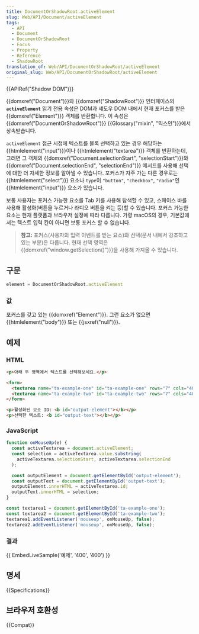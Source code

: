 ```yaml
---
title: DocumentOrShadowRoot.activeElement
slug: Web/API/Document/activeElement
tags:
  - API
  - Document
  - DocumentOrShadowRoot
  - Focus
  - Property
  - Reference
  - ShadowRoot
translation_of: Web/API/DocumentOrShadowRoot/activeElement
original_slug: Web/API/DocumentOrShadowRoot/activeElement
---
```

{{APIRef("Shadow DOM")}}

{{domxref("Document")}}와 {{domxref("ShadowRoot")}} 인터페이스의 **`activeElement`** 읽기 전용 속성은 DOM과 섀도우 DOM 내에서 현재 포커스를 받은 {{domxref("Element")}} 객체를 반환합니다. 이 속성은 {{domxref("DocumentOrShadowRoot")}} {{Glossary("mixin", "믹스인")}}에서 상속받습니다.

`activeElement` 접근 시점에 텍스트를 블록 선택하고 있는 경우 해당하는 {{htmlelement("input")}}이나 {{htmlelement("textarea")}} 객체를 반환하는데, 그러면 그 객체의 {{domxref("Document.selectionStart", "selectionStart")}}와 {{domxref("Document.selectionEnd", "selectionEnd")}} 메서드를 사용해 선택에 대한 더 자세한 정보를 알아낼 수 있습니다. 포커스가 자주 가는 다른 경우로는 {{htmlelement("select")}} 요소나 `type`이 `"button"`, `"checkbox"`, `"radio"`인 {{htmlelement("input")}} 요소가 있습니다.

보통 사용자는 포커스 가능한 요소를 Tab 키를 사용해 탐색할 수 있고, 스페이스 바를 사용해 활성화(버튼을 누르거나 라디오 버튼을 켜는 등)할 수 있습니다. 포커스 가능한 요소는 현재 플랫폼과 브라우저 설정에 따라 다릅니다. 가령 macOS의 경우, 기본값에서는 텍스트 입력 칸이 아니면 보통 포커스 할 수 없습니다.

> **참고:** 포커스(사용자의 입력 이벤트를 받는 요소)와 선택(문서 내에서 강조하고 있는 부분)은 다릅니다. 현재 선택 영역은 {{domxref("window.getSelection()")}}을 사용해 가져올 수 있습니다.

## 구문

```js
element = DocumentOrShadowRoot.activeElement
```

### 값

포커스를 갖고 있는 {{domxref("Element")}}. 그런 요소가 없으면 {{htmlelement("body")}} 또는 {{jsxref("null")}}.

## 예제

### HTML

```html
<p>아래 두 영역에서 텍스트를 선택해보세요.</p>

<form>
  <textarea name="ta-example-one" id="ta-example-one" rows="7" cols="40">텍스트 영역 1. Lorem ipsum dolor sit amet, consectetur adipiscing elit. Donec tincidunt, lorem a porttitor molestie, odio nibh iaculis libero, et accumsan nunc orci eu dui.</textarea>
  <textarea name="ta-example-two" id="ta-example-two" rows="7" cols="40">텍스트 영역 2. Fusce ullamcorper, nisl ac porttitor adipiscing, urna orci egestas libero, ut accumsan orci lacus laoreet diam. Morbi sed euismod diam.</textarea>
</form>

<p>활성화된 요소 ID: <b id="output-element"></b></p>
<p>선택한 텍스트: <b id="output-text"></b></p>
```

### JavaScript

```js
function onMouseUp(e) {
  const activeTextarea = document.activeElement;
  const selection = activeTextarea.value.substring(
    activeTextarea.selectionStart, activeTextarea.selectionEnd
  );

  const outputElement = document.getElementById('output-element');
  const outputText = document.getElementById('output-text');
  outputElement.innerHTML = activeTextarea.id;
  outputText.innerHTML = selection;
}

const textarea1 = document.getElementById('ta-example-one');
const textarea2 = document.getElementById('ta-example-two');
textarea1.addEventListener('mouseup', onMouseUp, false);
textarea2.addEventListener('mouseup', onMouseUp, false);
```

### 결과

{{ EmbedLiveSample('예제', '400', '400') }}

## 명세

{{Specifications}}

## 브라우저 호환성

{{Compat}}
